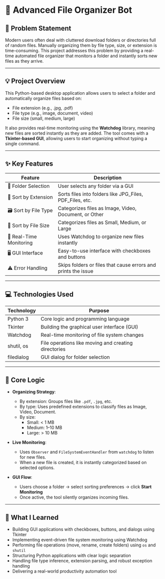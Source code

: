 # 📁 Advanced File Organizer Bot

## 📌 Problem Statement

Modern users often deal with cluttered download folders or directories full of random files. Manually organizing them by file type, size, or extension is time-consuming. This project addresses this problem by providing a real-time automated file organizer that monitors a folder and instantly sorts new files as they arrive.

---

## 💡 Project Overview

This Python-based desktop application allows users to select a folder and automatically organize files based on:

* File extension (e.g., .jpg, .pdf)  
* File type (e.g., image, document, video)  
* File size (small, medium, large)

It also provides real-time monitoring using the **Watchdog** library, meaning new files are sorted instantly as they are added. The tool comes with a **Tkinter-based GUI**, allowing users to start organizing without typing a single command.

---

## ✨ Key Features

| Feature              | Description                                                                 |
|----------------------|-----------------------------------------------------------------------------|
| 📂 Folder Selection   | User selects any folder via a GUI                                           |
| 🧩 Sort by Extension  | Sorts files into folders like JPG_Files, PDF_Files, etc.                    |
| 🗃 Sort by File Type  | Categorizes files as Image, Video, Document, or Other                       |
| 📏 Sort by File Size  | Categorizes files as Small, Medium, or Large                                |
| 🔄 Real-Time Monitoring | Uses Watchdog to organize new files instantly                             |
| 🖥 GUI Interface       | Easy-to-use interface with checkboxes and buttons                           |
| ⚠ Error Handling      | Skips folders or files that cause errors and prints the issue               |

---

## 💻 Technologies Used

| Technology   | Purpose                                              |
|--------------|------------------------------------------------------|
| Python 3     | Core logic and programming language                  |
| Tkinter      | Building the graphical user interface (GUI)          |
| Watchdog     | Real-time monitoring of file system changes          |
| shutil, os   | File operations like moving and creating directories |
| filedialog   | GUI dialog for folder selection                      |

---

## 🧠 Core Logic

- **Organizing Strategy**:
  - By extension: Groups files like `.pdf`, `.jpg`, etc.
  - By type: Uses predefined extensions to classify files as Image, Video, Document.
  - By size:
    - Small: < 1 MB  
    - Medium: 1–10 MB  
    - Large: > 10 MB

- **Live Monitoring**:
  - Uses `Observer` and `FileSystemEventHandler` from `watchdog` to listen for new files.
  - When a new file is created, it is instantly categorized based on selected options.

- **GUI Flow**:
  - Users choose a folder → select sorting preferences → click **Start Monitoring**
  - Once active, the tool silently organizes incoming files.

---

## 📘 What I Learned

* Building GUI applications with checkboxes, buttons, and dialogs using Tkinter  
* Implementing event-driven file system monitoring using Watchdog  
* Performing file operations (move, rename, create folders) using `os` and `shutil`  
* Structuring Python applications with clear logic separation  
* Handling file type inference, extension parsing, and robust exception handling  
* Delivering a real-world productivity automation tool

